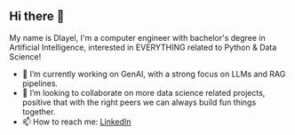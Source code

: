 ## Hi there 👋

My name is Dlayel, I'm a computer engineer with bachelor's degree in Artificial Intelligence, interested in EVERYTHING related to Python & Data Science! 

- 🔭 I’m currently working on GenAI, with a strong focus on LLMs and RAG pipelines.
- 👯 I’m looking to collaborate on more data science related projects, positive that with the right peers we can always build fun things together. 
- 📫 How to reach me: [LinkedIn](http://www.linkedin.com/in/dlayel-aluhaideb) 

<!--
**sullvs/sullvs** is a ✨ _special_ ✨ repository because its `README.md` (this file) appears on your GitHub profile.

Here are some ideas to get you started:

- 🔭 I’m currently working on ...
- 🌱 I’m currently learning ...
- 👯 I’m looking to collaborate on ...
- 🤔 I’m looking for help with ...
- 💬 Ask me about ...
- 📫 How to reach me: ...
- 😄 Pronouns: ...
- ⚡ Fun fact: ...
-->
